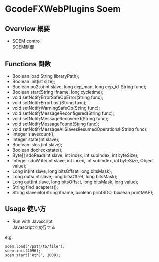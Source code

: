 # GcodeFXWebPlugins Soem
## Overview 概要
 * SOEM control.  
 SOEM制御
## Functions 関数
 * Boolean load(String libraryPath);
 * Boolean init(int size);
 * Boolean po2so(int slave, long eep_man, long eep_id, String func);
 * Boolean start(String ifname, long cycletime);
 * void setNotifyErrorSafeOpError(String func);
 * void setNotifyErrorLost(String func);
 * void setNotifyWarningSafeOp(String func);
 * void setNotifyMessageReconfigured(String func);
 * void setNotifyMessageRecovered(String func);
 * void setNotifyMessageFound(String func);
 * void setNotifyMessageAllSlavesResumedOperational(String func);
 * Integer slavecount();
 * Integer state(int slave);
 * Boolean islost(int slave);
 * Boolean docheckstate();
 * Byte[] sdoRead(int slave, int index, int subIndex, int byteSize);
 * Integer sdoWrite(int slave, int index, int subIndex, int byteSize, Object value);
 * Long in(int slave, long bitsOffset, long bitsMask);
 * Long outs(int slave, long bitsOffset, long bitsMask);
 * Long out(int slave, long bitsOffset, long bitsMask, long value);
 * String find_adapters();
 * String slaveinfo(String ifname, boolean printSDO, boolean printMAP);
## Usage 使い方
 * Run with Javascript  
 Javascriptで実行する  
 
e.g.  
```
soem.load('/path/to/file');
soem.init(4096);
soem.start('eth0', 1000);
```
